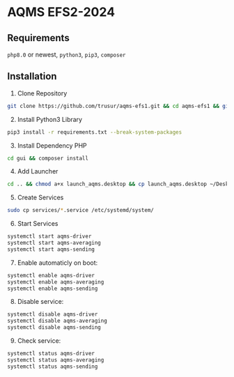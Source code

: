 # AQMS EFS2-2024
## Requirements
`php8.0` or newest, `python3`, `pip3`, `composer`

## Installation
1. Clone Repository
```bash
git clone https://github.com/trusur/aqms-efs1.git && cd aqms-efs1 && git checkout efs2
```
2. Install Python3 Library
```bash
pip3 install -r requirements.txt --break-system-packages
```
3. Install Dependency PHP
```bash
cd gui && composer install
```
4. Add Launcher
```bash
cd .. && chmod a+x launch_aqms.desktop && cp launch_aqms.desktop ~/Desktop
```

5. Create Services
```bash
sudo cp services/*.service /etc/systemd/system/
```
6. Start Services
```bash
systemctl start aqms-driver
systemctl start aqms-averaging
systemctl start aqms-sending
```
7. Enable automaticly on boot:
```bash
systemctl enable aqms-driver
systemctl enable aqms-averaging
systemctl enable aqms-sending
```
8. Disable service:
```bash
systemctl disable aqms-driver
systemctl disable aqms-averaging
systemctl disable aqms-sending
```
9. Check service:
```bash
systemctl status aqms-driver
systemctl status aqms-averaging
systemctl status aqms-sending
```